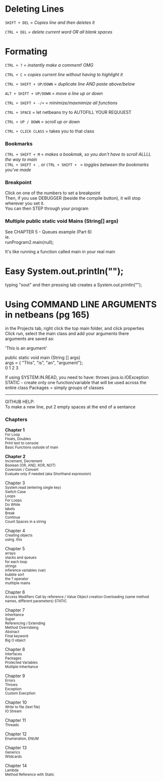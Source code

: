 # Deleting Lines
`SHIFT + DEL` = _Copies line and then deletes it_   
  
`CTRL + DEL` = _delete current word OR all blank spaces_    

# Formating 
`CTRL + ?` = _instantly make a comment! OMG_  

`CTRL + C` = _copies current line without having to highlight it_  
  
`CTRL + SHIFT + UP/DOWN` = _duplicate line AND paste above/below_      
  
`ALT + SHIFT + UP/DOWN` = _move a line up or down_  
  
`CTRL + SHIFT + -/+` = _minimize/maxmimize all functions_  
  
`CTRL + SPACE` = let netbeans try to AUTOFILL YOUR REQUUEST  

`CTRL + UP / DOWN` = _scroll up or down_  
    

    
`CTRL + CLICK CLASS` = takes you to that class    
  
### Bookmarks
`CTRL + SHIFT + M` = _makes a bookmak, so you don't have to scroll ALLLL the way to main_  
`CTRL + SHIFT + .` or `CTRL + SHIFT + ` = _toggles between the bookmarks you've made_
  
### Breakpoint
Click on one of the numbers to set a breakpoint  
Then, if you use DEBUGGER (beside the compile button), it will stop wherever you set it.  
You can then STEP through your program  
  
   
### Multiple public static void Mains (String[] args)  
See CHAPTER 5 - Queues example (Part 6)  
ie.    
runProgram2.main(null);   
  
It's like running a function called main in your real main  

# Easy System.out.println("");
typing "sout" and then pressing tab creates a System.out.println("");    
  
    
  
# Using COMMAND LINE ARGUMENTS in netbeans  (pg 165)  
in the Projects tab, right click the top main folder, and click properties  
Click run, select the main class and add your arguments there  
arguments are saved as:  
  
'This is an argument'  
  
public static void main (String [] args)  
args = { "This", "is", "an", "argument"};  
           0       1    2       3  
  
           
           
           
If using SYSTEM.IN.READ, you need to have: throws java.io.IOException 
STATIC - create only one function/variable that will be used across the entire class
Packages = simply groups of classes  

-----------------------------




  
GITHUB HELP:  
To make a new line, put 2 empty spaces at the end of a sentance  


### Chapters


**Chapter 1**  
<sub> 
For Loop  
Floats, Doubles  
Print text to console  
Basic Functions outside of main  
</sub>

**Chapter 2**  
<sub>
Increment, Decrement    
Boolean (OR, AND, XOR, NOT)  
Coversion / Convert   
Evaluate only if needed (aka Shorthand expression)  
</sub>

Chapter 3  
<sub>
System.read (entering single key)  
Switch Case  
Loops  
  For Loops  
  Do While    
  labels  
  Break  
  Continue  
Count Spaces in a string  
</sub>

Chapter 4  
<sub>
Creating objects  
using .this  
</sub>



Chapter 5  
<sub>
arrays  
stacks and queues  
for each loop  
strings  
inference variables (var)  
bubble sort  
the ? operator  
mutltiple mains  
</sub>

Chapter 6  
<sub>
Access Modifiers
Call by reference / Value
Object creation
Overloading (same method names, different parameters)
STATIC
</sub>


Chapter 7  
<sub>
Inheritance  
Super  
Referencing / Extending  
Method Overrideing  
Abstract  
Final keyword  
Big O object
</sub>


Chapter 8  
<sub>
Interfaces  
Packages  
Protected Variables   
Multiple Inheritance  
</sub>


Chapter 9  
<sub>
Errors  
Throws  
Exception  
Custom Execption  
</sub>

Chapter 10  
<sub>
Write to file (text file)  
IO Stream  
</sub>


Chapter 11  
<sub>
Threads  
</sub>


Chapter 12  
<sub>
Enumeration, ENUM  
</sub>


Chapter 13  
<sub>
Generics  
Wildcards  
</sub>

Chapter 14  
<sub>
Lambda  
Method Reference with Static  
</sub>








